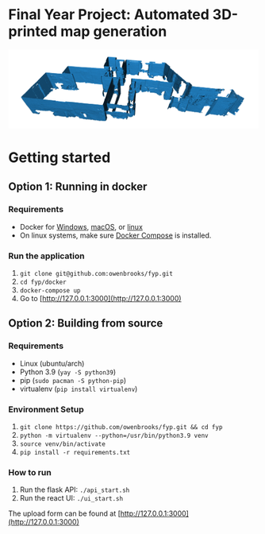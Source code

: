 # Final Year Project: Automated 3D-printed map generation

![Screenshot of filtered point cloud](assets/screenshot.png)

# Getting started
## Option 1: Running in docker
### Requirements
- Docker for [Windows](https://docs.docker.com/desktop/install/windows-install/), [macOS](https://docs.docker.com/desktop/install/mac-install/), or [linux](https://docs.docker.com/engine/install/ubuntu/)
- On linux systems, make sure [Docker Compose](https://docs.docker.com/compose/install/) is installed.

### Run the application
1. `git clone git@github.com:owenbrooks/fyp.git`
2. `cd fyp/docker`
3. `docker-compose up`
4. Go to [http://127.0.0.1:3000](http://127.0.0.1:3000)

## Option 2: Building from source

### Requirements
- Linux (ubuntu/arch)
- Python 3.9 (`yay -S python39`)
- pip (`sudo pacman -S python-pip`)
- virtualenv (`pip install virtualenv`)

### Environment Setup
1. `git clone https://github.com/owenbrooks/fyp.git && cd fyp`
2. `python -m virtualenv --python=/usr/bin/python3.9 venv`
3. `source venv/bin/activate`
4. `pip install -r requirements.txt`

### How to run 

1. Run the flask API: `./api_start.sh`
2. Run the react UI: `./ui_start.sh`

The upload form can be found at [http://127.0.0.1:3000](http://127.0.0.1:3000)
